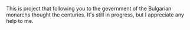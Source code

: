 This is project that following you to the gevernment of the Bulgarian monarchs thought the centuries.
It's still in progress, but I appreciate any help to me.